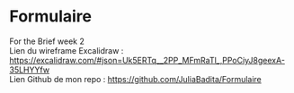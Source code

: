 # Formulaire
For the Brief week 2 <br/>
Lien du wireframe Excalidraw : https://excalidraw.com/#json=Uk5ERTq__2PP_MFmRaTl_,PPoCiyJ8geexA-35LHYYfw
<br/>
Lien Github de mon repo : https://github.com/JuliaBadita/Formulaire
